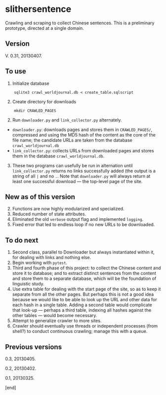 slithersentence
===============

Crawling and scraping to collect Chinese sentences. This is a preliminary prototype, directed at a single domain.

Version
-------
 
V. 0.31, 20130407.
 
 
To use
------
 
1. Initialize database
```
    sqlite3 crawl_worldjournal.db < create_table.sqlscript
```

2. Create directory for downloads
```
    mkdir CRAWLED_PAGES
```
2. Run `downloader.py` and `link_collector.py` alternately.
 * `downloader.py`: downloads pages and stores them in `CRAWLED_PAGES/`, compressed and using the MD5 hash of the content as the core of the file name; the candidate URLs are taken from the database `crawl_worldjournal.db`
 * `link_collector.py`: collects URLs from downloaded pages and stores them in the database `crawl_worldjournal.db`.
3. These two programs can usefully be run in alternation until `link_collector.py` returns no links successfully added (the output is a string of all `|` and no `.`. Note that `downloader.py` will always return at least one successful download — the top-level page of the site.
 


New as of this version
----------------------
2. Functions are now highly modularized and specialized.
3. Reduced number of state attributes.
4. Eliminated the old `verbose` output flag and implemented `logging`.
1. Fixed error that led to endless loop if no new URLs to be downloaded.


To do next
----------
1. Second class, parallel to Downloader but always instantiated within it, for dealing with links and nothing else.
2. Begin working with `pytest`.
2. Third and fourth phase of this project: to collect the Chinese content and store it to database; and to extract distinct sentences from the content and store them to a separate database, which will be the foundation of linguistic study.
3. Use extra table for dealing with the start page of the site, so as to keep it separate from all the other pages. But perhaps this is not a good idea because we would like to be able to look up the URL and other data for each hash in a single table. Adding a second table would complicate that look-up — perhaps a third table, indexing all hashes against the other tables — would become necessary.
2. Attempt to generalize crawler to more sites.
3. Crawler should eventually use threads or independent processes (from shell?) to conduct continuous crawling; manage this with a queue.

Previous versions
-------------
0.3, 20130405.

0.2, 20130402.

0.1, 20130325.


[end]
